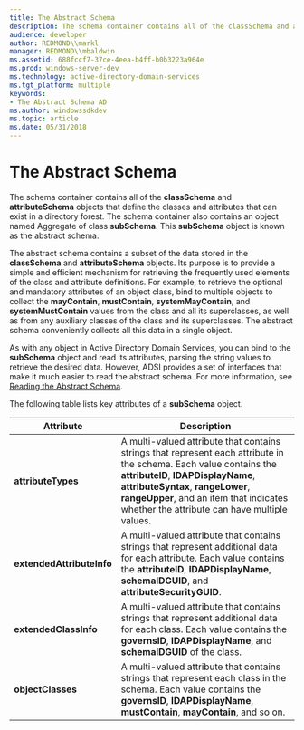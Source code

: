 ```yaml
---
title: The Abstract Schema
description: The schema container contains all of the classSchema and attributeSchema objects that define the classes and attributes that can exist in a directory forest.
audience: developer
author: REDMOND\\markl
manager: REDMOND\\mbaldwin
ms.assetid: 688fccf7-37ce-4eea-b4ff-b0b3223a964e
ms.prod: windows-server-dev
ms.technology: active-directory-domain-services
ms.tgt_platform: multiple
keywords:
- The Abstract Schema AD
ms.author: windowssdkdev
ms.topic: article
ms.date: 05/31/2018
---
```


# The Abstract Schema

The schema container contains all of the **classSchema** and **attributeSchema** objects that define the classes and attributes that can exist in a directory forest. The schema container also contains an object named Aggregate of class **subSchema**. This **subSchema** object is known as the abstract schema.

The abstract schema contains a subset of the data stored in the **classSchema** and **attributeSchema** objects. Its purpose is to provide a simple and efficient mechanism for retrieving the frequently used elements of the class and attribute definitions. For example, to retrieve the optional and mandatory attributes of an object class, bind to multiple objects to collect the **mayContain**, **mustContain**, **systemMayContain**, and **systemMustContain** values from the class and all its superclasses, as well as from any auxiliary classes of the class and its superclasses. The abstract schema conveniently collects all this data in a single object.

As with any object in Active Directory Domain Services, you can bind to the **subSchema** object and read its attributes, parsing the string values to retrieve the desired data. However, ADSI provides a set of interfaces that make it much easier to read the abstract schema. For more information, see [Reading the Abstract Schema](reading-the-abstract-schema.md).

The following table lists key attributes of a **subSchema** object.



| Attribute                 | Description                                                                                                                                                                                                                                                                               |
|---------------------------|-------------------------------------------------------------------------------------------------------------------------------------------------------------------------------------------------------------------------------------------------------------------------------------------|
| **attributeTypes**        | A multi-valued attribute that contains strings that represent each attribute in the schema. Each value contains the **attributeID**, **lDAPDisplayName**, **attributeSyntax**, **rangeLower**, **rangeUpper**, and an item that indicates whether the attribute can have multiple values. |
| **extendedAttributeInfo** | A multi-valued attribute that contains strings that represent additional data for each attribute. Each value contains the **attributeID**, **lDAPDisplayName**, **schemaIDGUID**, and **attributeSecurityGUID**.                                                                          |
| **extendedClassInfo**     | A multi-valued attribute that contains strings that represent additional data for each class. Each value contains the **governsID**, **lDAPDisplayName**, and **schemaIDGUID** of the class.                                                                                              |
| **objectClasses**         | A multi-valued attribute that contains strings that represent each class in the schema. Each value contains the **governsID**, **lDAPDisplayName**, **mustContain**, **mayContain**, and so on.                                                                                           |



 

 

 




